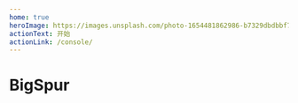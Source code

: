 ```yaml
---
home: true
heroImage: https://images.unsplash.com/photo-1654481862986-b7329dbdbbf7?ixlib=rb-1.2.1&ixid=MnwxMjA3fDB8MHxwaG90by1wYWdlfHx8fGVufDB8fHx8&auto=format&fit=crop&w=2370&q=80
actionText: 开始
actionLink: /console/
---
```


# BigSpur
